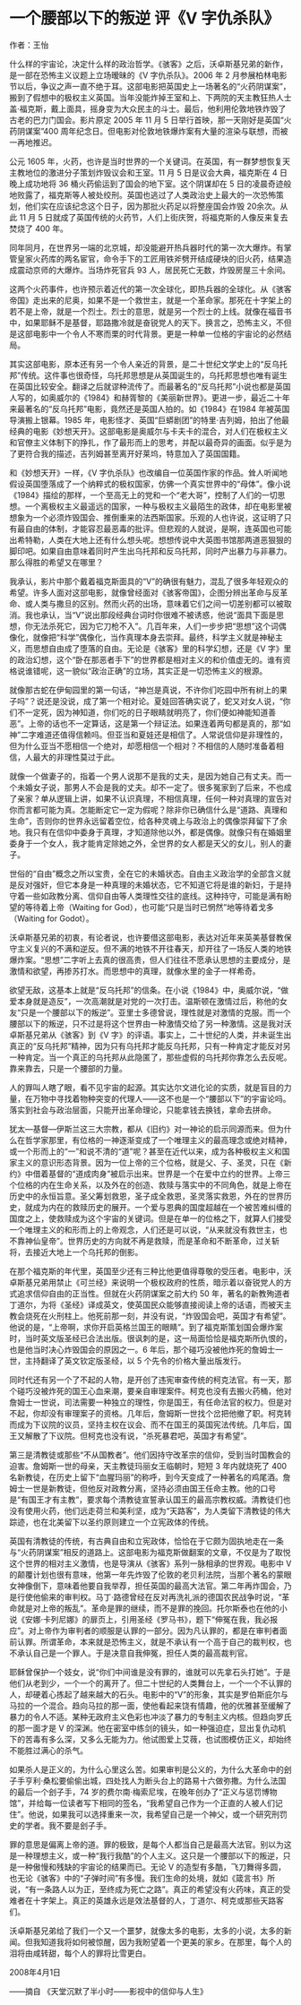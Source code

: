# 一个腰部以下的叛逆 评《V 字仇杀队》

作者：王怡

什么样的宇宙论，决定什么样的政治哲学。《骇客》之后，沃卓斯基兄弟的新作，是一部在恐怖主义议题上立场暧昧的《V 字仇杀队》。2006 年 2 月参展柏林电影节以后，争议之声一直不绝于耳。这部电影把英国史上一场著名的“火药阴谋案”，搬到了假想中的极权主义英国。当年没能炸掉王室和上、下两院的天主教狂热人士盖·福克斯，戴上面具，摇身变为大众民主的斗士。最后，他利用伦敦地铁炸毁了古老的巴力门国会。影片原定 2005 年 11 月 5 日举行首映，那一天刚好是英国“火药阴谋案”400 周年纪念日。但电影对伦敦地铁爆炸案有大量的渲染与联想，而被一再地推迟。

公元 1605 年，火药，也许是当时世界的一个关键词。在英国，有一群梦想恢复天主教地位的激进分子策划炸毁议会和王室。11 月 5 日是议会大典，福克斯在 4 日晚上成功地将 36 桶火药偷运到了国会的地下室。这个阴谋却在 5 日的凌晨奇迹般地败露了，福克斯等人被处绞刑。英国也逃过了人类政治史上最大的一次恐怖策划，他们实在应该纪念这个日子，因为那批火药足以将整座国会炸毁 20余次。从此 11 月 5 日就成了英国传统的火药节，人们上街庆贺，将福克斯的人像反来复去焚烧了 400 年。

同年同月，在世界另一端的北京城，却没能避开热兵器时代的第一次大爆炸。有掌管皇家火药库的两名宦官，命令手下的工匠用铁斧劈开结成硬块的旧火药，结果造成震动京师的大爆炸。当场炸死官兵 93 人，居民死亡无数，炸毁房屋三十余间。

这两个火药事件，也许预示着近代的第一次全球化，即热兵器的全球化。从《骇客帝国》走出来的尼奥，如果不是一个救世主，就是一个革命家。那死在十字架上的若不是上帝，就是一个烈士。烈士的意思，就是另一个烈士的上线。就像在福音书中，如果耶稣不是基督，耶路撒冷就是奋锐党人的天下。换言之，恐怖主义，不但是这部电影中一个令人不寒而栗的时代背景。更是一种单一位格的宇宙论的必然结局。

其实这部电影，原本还有另一个令人亲近的背景，是二十世纪文学史上的“反乌托邦”传统。这件事也很奇怪，乌托邦思想是从英国诞生的，乌托邦思想也唯有诞生在英国比较安全。翻译之后就谬种流传了。而最著名的“反乌托邦”小说也都是英国人写的，如奥威尔的《1984》和赫胥黎的《美丽新世界》。更进一步，最近二十年来最著名的“反乌托邦”电影，竟然还是英国人拍的。如《1984》在1984 年被英国导演搬上银幕。1985 年，电影怪才、英国“巨蟒剧团”的特里·吉列姆，拍出了他最经典的电影《妙想天开》。这部电影是奥威尔与卡夫卡的混合，对人们在极权主义和官僚主义体制下的挣扎，作了最形而上的思考，并配以最奇异的画面。似乎是为了更符合我的描述，吉列姆甚至离开好莱坞，特意加入了英国国籍。

和《妙想天开》一样，《V 字仇杀队》也改编自一位英国作家的作品。耸人听闻地假设英国堕落成了一个纳粹式的极权国家，仿佛一个真实世界中的“母体”。像小说《1984》描绘的那样，一个至高无上的党和一个“老大哥”，控制了人们的一切思想。一个离极权主义最遥远的国家，一种与极权主义最陌生的政体，却在电影里被想象为一个必须炸毁国会、推倒重来的法西斯国家。乐观的人也许说，这证明了只有最自由的体制，才能容忍最恶毒的批评。但悲观的人就说，是啊，连英国也可能出希特勒，人类在大地上还有什么想头呢。想想传说中大英图书馆那两道恶狠狠的脚印吧。如果自由意味着同时产生出乌托邦和反乌托邦，同时产出暴力与非暴力。那么得胜的希望又在哪里？

我承认，影片中那个戴着福克斯面具的“V”的确很有魅力，混乱了很多年轻观众的希望。许多人面对这部电影，就像曾经面对《骇客帝国》，企图分辨出革命与反革命、或人类与撒旦的区别。然而火药的出场，意味着它们之间一切差别都可以被取消。我也承认，当“V”说出那段经典台词时你很难不被诱惑，他说“面具下面是思想，你无法杀死它，因为它刀枪不入”。几百年来，人们一步步把“思想”这个词偶像化，就像把“科学”偶像化，当作真理本身去崇拜。最终，科学主义就是神秘主义，而思想自由成了堕落的自由。无论是《骇客》里的科学幻想，还是《V 字》里的政治幻想，这个“卧在那恶者手下”的世界都是相对主义的和价值虚无的。谁有资格说谁错呢，这一貌似“政治正确”的立场，其实正是一切恐怖主义的根源。

就像那古蛇在伊甸园里的第一句话，“神岂是真说，不许你们吃园中所有树上的果子吗”？说还是没说，成了第一个相对论。夏娃回答确实说了，蛇又对女人说，“你们不一定死，因为神知道，你们吃的日子眼睛就明亮了，你们便如神能知道善恶”。上帝的话也不一定算话，这是第一个辩证法。如果连着两句都是真的，那“如神”二字难道还值得信赖吗。但亚当和夏娃还是相信了。人常说信仰是非理性的，但为什么亚当不愿相信一个绝对，却愿相信一个相对？不相信的人随时准备着相信，人最大的非理性莫过于此。

就像一个做妻子的，指着一个男人说那不是我的丈夫，是因为她自己有丈夫。而一个未婚女子说，那男人不会是我的丈夫。却不一定了。很多冤家到了后来，不也成了亲家？单从逻辑上讲，如果不认识真理，不相信真理，任何一种对真理的宣告对你而言都可能为真。怎能断定它一定为假呢？除非你已确信什么是“道路、真理和生命”，否则你的世界永远留着空位，给各种灵魂上与政治上的偶像崇拜留下了余地。我只有在信仰中委身于真理，才知道除他以外，都是偶像。就像只有在婚姻里委身于一个女人，我才能肯定除她之外，全世界的女人都是天父的女儿，别人的妻子。

世俗的“自由”概念之所以宝贵，全在它的未婚状态。自由主义政治学的全部含义就是反对强奸，但它本身是一种真理的未婚状态，它不知道它将是谁的新妇，于是持守着一些如政教分离、信仰自由等人类理性交往的底线。这种持守，可能是满有盼望的等待着上帝（Waiting for God），也可能“只是当时已惘然”地等待着戈多（Waiting for Godot）。

沃卓斯基兄弟的初衷，有论者说，也许要借这部电影，表达对近年来英美基督教保守主义复兴的不满和逆反。但不满的地铁不开往春天，却开往了一场反人类的地铁爆炸案。“思想”二字听上去真的很高贵，但人们往往不愿承认思想的主要成分，是激情和欲望，再掺苏打水。而思想中的真理，就像水里的金子一样希奇。

欲望无敌，这基本上就是“反乌托邦”的信条。在小说《1984》中，奥威尔说，“做爱本身就是造反”，一次高潮就是对党的一次打击。温斯顿在激情过后，称他的女友“只是一个腰部以下的叛逆”。亚里士多德曾说，理性就是对激情的克服。而一个腰部以下的叛逆，只不过是将这个世界由一种激情交给了另一种激情。这是我对沃卓斯基兄弟从《骇客》到《V 字》的评语。事实上，二十世纪的人类，并未诞生出真正的“反乌托邦”精神，因为只有乌托邦才能反乌托邦，只有一种肯定才能反对另一种肯定。当一个真正的乌托邦从此隐匿了，那些虚假的乌托邦你靠怎么去反呢。靠来靠去，只是一个腰部的力量。

人的罪叫人瞎了眼，看不见宇宙的起源。其实达尔文进化论的实质，就是盲目的力量，在万物中寻找着物种突变的代理人——这不也是一个“腰部以下”的宇宙论吗。落实到社会与政治层面，只能开出革命理论，只能拿钱去换钱，拿命去拼命。

犹太—基督—伊斯兰这三大宗教，都从《旧约》对一神论的启示同源而来。但为什么在哲学家那里，有位格的一神逐渐变成了一个唯理主义的最高理念或绝对精神，或一个形而上的“一”和说不清的“道”呢？甚至在近代以来，成为各种极权主义和国家主义的意识形态背景。因为一位上帝的三个位格，就是父、子、圣灵，只在《新约》中借着基督的“道成肉身”被启示出来。世界是一个在爱中立约的世界。上帝三个位格的内在生命关系，以及外在的创造、救赎与落实中的不同角色，就是上帝在历史中的永恒旨意。圣父筹划救恩，圣子成全救恩，圣灵落实救恩，外在的世界历史，就成为内在的救赎历史的展开。一个爱与恩典的国度超越在一个被苦难纠缠的国度之上，使救赎成为这个宇宙的关键词。但是在单一的位格之下，就算人们接受一个唯理主义的和形而上的上帝观念，人们还是可以说，“从来就没有救世主，也不靠神仙皇帝”。世界历史的方向就不再是救赎，而是革命和不断革命，过关斩将，去接近大地上一个乌托邦的倒影。

在那个福克斯的年代里，英国至少还有三种比他更值得尊敬的受压者。电影中，沃卓斯基兄弟用禁止《可兰经》来说明一个极权政府的性质，暗示着以奋锐党人的方式追求信仰自由的正当性。但就在火药阴谋案之前大约 50 年，著名的新教殉道者丁道尔，为将《圣经》译成英文，使英国民众能够直接阅读上帝的话语，而被天主教会烧死在火刑柱上。他死前那一刻，并没有说，“炸毁国会吧，英国才有希望”。他说的是，“上帝啊，求你开启英格兰国王的眼睛”。到了福克斯策划国会爆炸案时，当时英文版圣经已合法出版。很讽刺的是，这一局面恰恰是福克斯所仇恨的，也是他当时决心炸毁国会的原因之一。6 年后，那个碰巧没被他炸死的詹姆士一世，主持翻译了英文钦定版圣经，以 5 个先令的价格大量出版发行。

同时代还有另一个了不起的人物，是开创了违宪审查传统的柯克法官。有一天，那个碰巧没被炸死的国王心血来潮，要亲自审理案件。柯克也没有去搬火药桶，他对詹姆士一世说，司法需要一种独立的理性，你是国王，有任命法官的权力。但是对不起，你却没有审理案子的资格。几年后，詹姆斯一世找个岔把他撤了职。柯克转而成为下议院的议员，坚持主权在议会、而不在国王的英国宪法传统。几年后，国王又解散了下议院。但柯克也没有说，“杀死暴君吧，英国才有希望”。

第三是清教徒或那些“不从国教者”。他们因持守改革宗的信仰，受到当时国教会的迫害。詹姆斯一世的母亲，天主教徒玛丽女王临朝时，短短 3 年内就烧死了 400 名新教徒，在历史上留下“血腥玛丽”的称呼，到今天变成了一种著名的鸡尾酒。詹姆士一世是新教徒，但他反对政教分离，坚持必须由国王任命主教。他的口号是“有国王才有主教”，要求每个清教徒宣誓承认国王的最高宗教权威。清教徒们也没有使用火药，他们远走荷兰和美利坚，成为“天路客”，为人类留下清教徒的伟大踪迹，也在北美留下以圣约原则建立一个立宪政体的传统。

英国有清教徒的传统，有古典自由和立宪政体，恰恰在于它颇为固执地走在一条与“火药阴谋案”相反的道路上。这部电影为福克斯做翻案的文章，不仅是为了取悦这个世界的相对主义激情，也是导演从《骇客》系列一脉相承的世界观。电影中 V 的颠覆计划也很有意味，他第一年先炸毁了伦敦的老贝利法院，当那个著名的蒙眼女神像倒下，意味着他要自我举荐，担任英国的最高大法官。第二年再炸国会，乃是行使他偷来的审判权。马丁·路德曾经在反对再洗礼派的德国农民战争时说，“革命就是对上帝的叛乱”。革命是罪的继续，而不是罪的挽回。托尔斯泰也在他的小说《安娜·卡列尼娜》的扉页上，引用圣经《罗马书》，题下“伸冤在我，我必报应”。对上帝作为审判者的顺服是认罪的一部分。因为凡认罪的，都是在审判者面前认罪。所谓革命，本来就是恐怖主义，就是不承认有一个高于自己的裁判权，也不承认自己是一个罪人。于是决意自我伸冤，担任人类的最高裁判官。

耶稣曾保护一个妓女，说“你们中间谁是没有罪的，谁就可以先拿石头打她”。于是他们从老到少，一个一个的离开了。但二十世纪的人类舞台上，一个一个不认罪的人，却硬着心拣起了越来越大的石头。电影中的“V”的形象，其实是罗伯斯庇尔与马拉的一个混合。趋向马拉的那一面，使他看起来饶有情趣，他的优雅甚至缓解了暴力的令人不适。某种无政府主义色彩也冲淡了暴力的专制主义内核。但趋向罗氏的那一面才是 V 的深渊。他在密室中练剑的镜头，如一种强迫症，显出复仇动机下的苦毒有多么深，又多么无能为力。他试图爱上艾薇，也试图模仿正义，却始终不能胜过满心的杀气。

如果杀人是正义的，为什么心里这么苦。如果审判是公义的，为什么大革命中的刽子手亨利·桑松要偷偷出城，四处找人为断头台上的路易十六做弥撒。为什么法国的最后一个刽子手，74 岁的费尔南·梅索尼埃，在晚年创办了“正义与惩罚博物馆”，并给每一位读者写下相同的签名，“我希望自己作为一个正直的人被人们记住”。他说，如果我可以选择重来一次，我希望自己是一个神父，或一个研究刑罚史的学者。我不要是刽子手。

罪的意思是偏离上帝的道。罪的极致，是每个人都当自己是最高大法官。别以为这是一种理想主义，或一种“我行我酷”的个人主义。这只是一个腰部以下的叛逆，只是一种傲慢和残缺的宇宙论的结果而已。无论 V 的造型有多酷，飞刀舞得多圆，也无论《骇客》中的“子弹时间”有多慢。我们生命的处境，就如《箴言书》所说，“有一条路人以为正，至终成为死亡之路”。真正的希望没有火药味，真正的受难者在十字架上。真正的英雄永远是效法基督的人，丁道尔、柯克或那些天路客们。

沃卓斯基兄弟给了我们一个又一个噩梦，就像太多的电影，太多的小说，太多的新闻。但我知道我将如何被惊醒，因为我盼望着一个更美的家乡。在那里，每个人的泪将由咸转甜，每个人的罪将比雪更白。

 

2008年4月1日

——摘自 《天堂沉默了半小时——影视中的信仰与人生》
